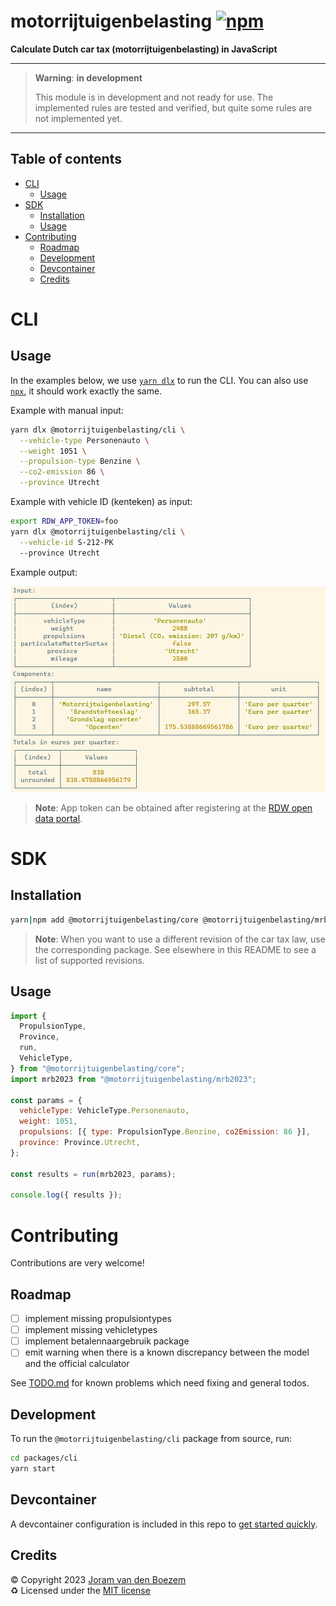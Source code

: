 # motorrijtuigenbelasting [![npm](https://img.shields.io/npm/v/@motorrijtuigenbelasting/cli)](https://www.npmjs.com/package/@motorrijtuigenbelasting/cli)

**Calculate Dutch car tax (motorrijtuigenbelasting) in JavaScript**

---

> **Warning**: **in development**
>
> This module is in development and not ready for use. The implemented rules are
> tested and verified, but quite some rules are not implemented yet.

---

## Table of contents

<!-- START doctoc generated TOC please keep comment here to allow auto update -->
<!-- DON'T EDIT THIS SECTION, INSTEAD RE-RUN doctoc TO UPDATE -->

- [CLI](#cli)
  - [Usage](#usage)
- [SDK](#sdk)
  - [Installation](#installation)
  - [Usage](#usage-1)
- [Contributing](#contributing)
  - [Roadmap](#roadmap)
  - [Development](#development)
  - [Devcontainer](#devcontainer)
  - [Credits](#credits)

<!-- END doctoc generated TOC please keep comment here to allow auto update -->

# CLI

## Usage

In the examples below, we use [`yarn dlx`](https://yarnpkg.com/cli/dlx) to run
the CLI. You can also use [`npx`](https://docs.npmjs.com/cli/v9/commands/npx),
it should work exactly the same.

Example with manual input:

```bash
yarn dlx @motorrijtuigenbelasting/cli \
  --vehicle-type Personenauto \
  --weight 1051 \
  --propulsion-type Benzine \
  --co2-emission 86 \
  --province Utrecht
```

Example with vehicle ID (kenteken) as input:

```bash
export RDW_APP_TOKEN=foo
yarn dlx @motorrijtuigenbelasting/cli \
  --vehicle-id S-212-PK
  --province Utrecht
```

Example output:

![Example CLI output](cli.png)

> **Note**: App token can be obtained after registering at the
> [RDW open data portal](https://opendata.rdw.nl/signup).

# SDK

## Installation

```bash
yarn|npm add @motorrijtuigenbelasting/core @motorrijtuigenbelasting/mrb2023
```

> **Note**: When you want to use a different revision of the car tax law, use
> the corresponding package. See elsewhere in this README to see a list of
> supported revisions.

## Usage

```js
import {
  PropulsionType,
  Province,
  run,
  VehicleType,
} from "@motorrijtuigenbelasting/core";
import mrb2023 from "@motorrijtuigenbelasting/mrb2023";

const params = {
  vehicleType: VehicleType.Personenauto,
  weight: 1051,
  propulsions: [{ type: PropulsionType.Benzine, co2Emission: 86 }],
  province: Province.Utrecht,
};

const results = run(mrb2023, params);

console.log({ results });
```

# Contributing

Contributions are very welcome!

## Roadmap

- [ ] implement missing propulsiontypes
- [ ] implement missing vehicletypes
- [ ] implement betalennaargebruik package
- [ ] emit warning when there is a known discrepancy between the model and the
      official calculator

See [TODO.md](TODO.md) for known problems which need fixing and general todos.

## Development

To run the `@motorrijtuigenbelasting/cli` package from source, run:

```bash
cd packages/cli
yarn start
```

## Devcontainer

A devcontainer configuration is included in this repo to
[get started quickly](https://code.visualstudio.com/docs/remote/containers#_quick-start-open-an-existing-folder-in-a-container).

## Credits

©️ Copyright 2023 [Joram van den Boezem](https://joram.dev)  
♻️ Licensed under the [MIT license](LICENSE)
